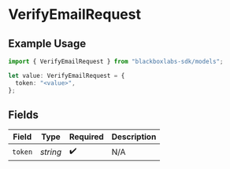 # VerifyEmailRequest

## Example Usage

```typescript
import { VerifyEmailRequest } from "blackboxlabs-sdk/models";

let value: VerifyEmailRequest = {
  token: "<value>",
};
```

## Fields

| Field              | Type               | Required           | Description        |
| ------------------ | ------------------ | ------------------ | ------------------ |
| `token`            | *string*           | :heavy_check_mark: | N/A                |